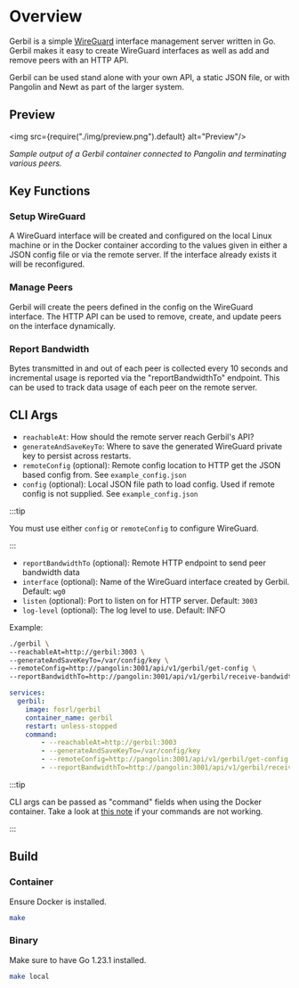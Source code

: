 # Overview

Gerbil is a simple [WireGuard](https://www.wireguard.com/) interface management server written in Go. Gerbil makes it easy to create WireGuard interfaces as well as add and remove peers with an HTTP API.

Gerbil can be used stand alone with your own API, a static JSON file, or with Pangolin and Newt as part of the larger system.

## Preview

<img src={require("./img/preview.png").default} alt="Preview"/>

_Sample output of a Gerbil container connected to Pangolin and terminating various peers._

## Key Functions

### Setup WireGuard

A WireGuard interface will be created and configured on the local Linux machine or in the Docker container according to the values given in either a JSON config file or via the remote server. If the interface already exists it will be reconfigured.

### Manage Peers

Gerbil will create the peers defined in the config on the WireGuard interface. The HTTP API can be used to remove, create, and update peers on the interface dynamically.

### Report Bandwidth

Bytes transmitted in and out of each peer is collected every 10 seconds and incremental usage is reported via the "reportBandwidthTo" endpoint. This can be used to track data usage of each peer on the remote server.

## CLI Args

- `reachableAt`: How should the remote server reach Gerbil's API?
- `generateAndSaveKeyTo`: Where to save the generated WireGuard private key to persist across restarts.
- `remoteConfig` (optional): Remote config location to HTTP get the JSON based config from. See `example_config.json`
- `config` (optional): Local JSON file path to load config. Used if remote config is not supplied. See `example_config.json`

:::tip

You must use either `config` or `remoteConfig` to configure WireGuard.

:::

- `reportBandwidthTo` (optional): Remote HTTP endpoint to send peer bandwidth data
- `interface` (optional): Name of the WireGuard interface created by Gerbil. Default: `wg0`
- `listen` (optional): Port to listen on for HTTP server. Default: `3003`
- `log-level` (optional): The log level to use. Default: INFO

Example:

```bash
./gerbil \
--reachableAt=http://gerbil:3003 \
--generateAndSaveKeyTo=/var/config/key \
--remoteConfig=http://pangolin:3001/api/v1/gerbil/get-config \
--reportBandwidthTo=http://pangolin:3001/api/v1/gerbil/receive-bandwidth
```

```yaml
services:
  gerbil:
    image: fosrl/gerbil
    container_name: gerbil
    restart: unless-stopped
    command:
        - --reachableAt=http://gerbil:3003
        - --generateAndSaveKeyTo=/var/config/key
        - --remoteConfig=http://pangolin:3001/api/v1/gerbil/get-config
        - --reportBandwidthTo=http://pangolin:3001/api/v1/gerbil/receive-bandwidth
```

:::tip

CLI args can be passed as "command" fields when using the Docker container. Take a look at [this note](../04-Newt/02-install.md) if your commands are not working.

:::

## Build

### Container 

Ensure Docker is installed.

```bash
make
```

### Binary

Make sure to have Go 1.23.1 installed.

```bash
make local
```
